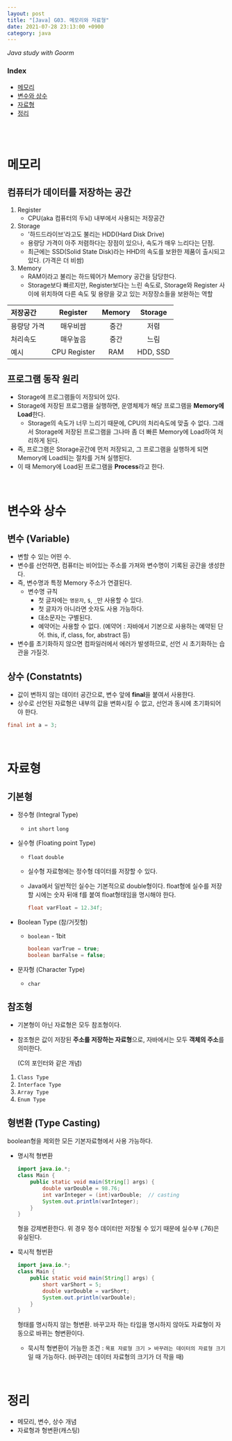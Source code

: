 ```yaml
---
layout: post
title: "[Java] G03. 메모리와 자료형"
date: 2021-07-28 23:13:00 +0900
category: java
---
```


*Java study with Goorm*  
### Index

- [메모리](#메모리)
- [변수와 상수](#변수와-상수)
- [자료형](#자료형)
- [정리](#정리)

<br/>
<br/>


# 메모리

## 컴퓨터가 데이터를 저장하는 공간

1. Register
    - CPU(aka 컴퓨터의 두뇌) 내부에서 사용되는 저장공간
2. Storage
    - '하드드라이브'라고도 불리는 HDD(Hard Disk Drive)
    - 용량당 가격이 아주 저렴하다는 장점이 있으나, 속도가 매우 느리다는 단점.
    - 최근에는 SSD(Solid State Disk)라는 HHD의 속도를 보완한 제품이 출시되고 있다. (가격은 더 비쌈)
3. Memory
    - RAM이라고 불리는 하드웨어가 Memory 공간을 담당한다.
    - Storage보다 빠르지만, Register보다는 느린 속도로, Storage와 Register 사이에 위치하여 다른 속도 및 용량을 갖고 있는 저장장소들을 보완하는 역할

|저장공간|Register|Memory|Storage|
|:-|:-:|:-:|:-:|
|용량당 가격|매우비쌈|중간|저렴|
|처리속도|매우높음|중간|느림|
|예시|CPU Register|RAM|HDD, SSD|

## 프로그램 동작 원리

- Storage에 프로그램들이 저장되어 있다.
- Storage에 저장된 프로그램을 실행하면, 운영체제가 해당 프로그램을 **Memory에 Load**한다.
    - Storage의 속도가 너무 느리기 때문에, CPU의 처리속도에 맞출 수 없다. 그래서 Storage에 저장된 프로그램을 그나마 좀 더 빠른 Memory에 Load하여 처리하게 된다.
- 즉, 프로그램은 Storage공간에 먼저 저장되고, 그 프로그램을 실행하게 되면 Memory에 Load되는 절차를 거쳐 실행된다.
- 이 때 Memory에 Load된 프로그램을 **Process**라고 한다.

</br>

# 변수와 상수

## 변수 (Variable)

- 변할 수 있는 어떤 수.
- 변수를 선언하면, 컴퓨터는 비어있는 주소를 가져와 변수명이 기록된 공간을 생성한다.
- 즉, 변수명과 특정 Memory 주소가 연결된다.
    - 변수명 규칙
        - 첫 글자에는 `영문자`, `$`, `_`만 사용할 수 있다.
        - 첫 글자가 아니라면 숫자도 사용 가능하다.
        - 대소문자는 구별된다.
        - 예약어는 사용할 수 없다. (예약어 : 자바에서 기본으로 사용하는 예약된 단어. this, if, class, for, abstract 등)
- 변수를 초기화하지 않으면 컴파일러에서 에러가 발생하므로, 선언 시 초기화하는 습관을 가질것.

## 상수 (Constatnts)

- 값이 변하지 않는 데이터 공간으로, 변수 앞에 **final**을 붙여서 사용한다.
- 상수로 선언된 자료형은 내부의 값을 변화시킬 수 없고, 선언과 동시에 초기화되어야 한다.

```java
final int a = 3;
```

</br>


# 자료형
## 기본형

- 정수형 (Integral Type)
    - `int` `short` `long`
- 실수형 (Floating point Type)
    - `float` `double`
    - 실수형 자료형에는 정수형 데이터를 저장할 수 있다.
    - Java에서 일반적인 실수는 기본적으로 double형이다. float형에 실수를 저장할 시에는 숫자 뒤애 f를 붙여 float형태임을 명시해야 한다.

        ```java
        float varFloat = 12.34f;
        ```

- Boolean Type (참/거짓형)
    - `boolean` - 1bit

        ```java
        boolean varTrue = true;
        boolean barFalse = false;
        ```

- 문자형 (Character Type)
    - `char`

## 참조형

- 기본형이 아닌 자료형은 모두 참조형이다.
- 참조형은 값이 저장된 **주소를 저장하는 자료형**으로, 자바에서는 모두 **객체의 주소**를 의미한다.

    (C의 포인터와 같은 개념)

1. `Class Type`
2. `Interface Type`
3. `Array Type`
4. `Enum Type`

## 형변환 (Type Casting)

boolean형을 제외한 모든 기본자료형에서 사용 가능하다. 

- 명시적 형변환

    ```java
    import java.io.*;
    class Main {
        public static void main(String[] args) {
            double varDouble = 98.76;
            int varInteger = (int)varDouble;  // casting
            System.out.println(varInteger);	
        }
    }
    ```

    형을 강제변환한다. 위 경우 정수 데이터만 저장될 수 있기 때문에 실수부 (.76)은 유실된다. 

- 묵시적 형번환

    ```java
    import java.io.*;
    class Main {
        public static void main(String[] args) {
            short varShort = 5;
            double varDouble = varShort;
            System.out.println(varDouble); 
        }
    }
    ```

    형태를 명시하지 않는 형변환. 바꾸고자 하는 타입을 명시하지 않아도 자료형이 자동으로 바뀌는 형변환이다. 

    - 묵시적 형변환이 가능한 조건 : `목표 자료형 크기 > 바꾸려는 데이터의 자료형 크기` 일 때 가능하다. (바꾸려는 데이터 자료형의 크기가 더 작을 때)

</br>

# 정리

- 메모리, 변수, 상수 개념
- 자료형과 형변환(캐스팅)